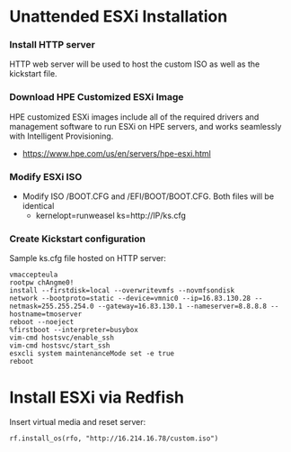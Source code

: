 # Unattended ESXi Installation

### Install HTTP server

HTTP web server will be used to host the custom ISO as well as the kickstart file.  

### Download HPE Customized ESXi Image

HPE customized ESXi images include all of the required drivers and management software to run ESXi on HPE servers, and works seamlessly with Intelligent Provisioning.

* https://www.hpe.com/us/en/servers/hpe-esxi.html

### Modify ESXi ISO

* Modify ISO /BOOT.CFG and /EFI/BOOT/BOOT.CFG.  Both files will be identical
    * kernelopt=runweasel ks=http://IP/ks.cfg
    
### Create Kickstart configuration

Sample ks.cfg file hosted on HTTP server:

    vmaccepteula
    rootpw chAngme0!
    install --firstdisk=local --overwritevmfs --novmfsondisk
    network --bootproto=static --device=vmnic0 --ip=16.83.130.28 --netmask=255.255.254.0 --gateway=16.83.130.1 --nameserver=8.8.8.8 --hostname=tmoserver
    reboot --noeject
    %firstboot --interpreter=busybox
    vim-cmd hostsvc/enable_ssh
    vim-cmd hostsvc/start_ssh
    esxcli system maintenanceMode set -e true
    reboot
    
# Install ESXi via Redfish

Insert virtual media and reset server:

    rf.install_os(rfo, "http://16.214.16.78/custom.iso")
  







